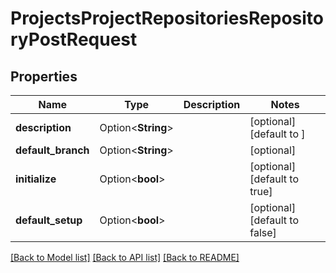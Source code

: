 # ProjectsProjectRepositoriesRepositoryPostRequest

## Properties

Name | Type | Description | Notes
------------ | ------------- | ------------- | -------------
**description** | Option<**String**> |  | [optional][default to ]
**default_branch** | Option<**String**> |  | [optional]
**initialize** | Option<**bool**> |  | [optional][default to true]
**default_setup** | Option<**bool**> |  | [optional][default to false]

[[Back to Model list]](../README.md#documentation-for-models) [[Back to API list]](../README.md#documentation-for-api-endpoints) [[Back to README]](../README.md)


